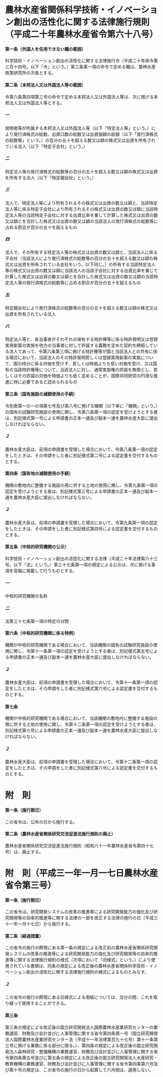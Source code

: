 # 農林水産省関係科学技術・イノベーション創出の活性化に関する法律施行規則（平成二十年農林水産省令第六十八号）
#### 第一条（外国人を任用できない職の範囲）
科学技術・イノベーション創出の活性化に関する法律施行令（平成二十年政令第三百十四号。以下「令」という。）第三条第一項の命令で定める職は、農林水産政策研究所の次長とする。
#### 第二条（本邦法人又は外国法人等の範囲）
令第六条第四項第三号の命令で定める本邦法人又は外国法人等は、次に掲げる本邦法人又は外国法人等とする。
##### 一
発明者等が所属する本邦法人又は外国法人等（以下「特定法人等」という。）により発行済株式の総数、出資口数の総数又は出資価額の総額（以下「発行済株式の総数等」という。）の百分の五十を超える数又は額の株式又は出資を所有されている法人（以下「特定子会社」という。）
##### 二
特定法人等の発行済株式の総数等の百分の五十を超える数又は額の株式又は出資を所有する法人（以下「特定親会社」という。）
##### 三
法人で、特定法人等により所有されるその株式又は出資の数又は額と、当該特定法人等に係る特定子会社により所有されるその株式又は出資の数又は額に当該特定法人等の当該特定子会社に対する出資比率を乗じて計算した株式又は出資の数又は額とを合計した株式又は出資の数又は額の当該法人の発行済株式の総数等に占める割合が百分の五十を超えるもの
##### 四
法人で、その所有する特定法人等の株式又は出資の数又は額と、当該法人に係る子会社（当該法人により発行済株式の総数等の百分の五十を超える数又は額の株式又は出資を所有されている会社をいう。以下同じ。）の所有する当該特定法人等の株式又は出資の数又は額に当該法人の当該子会社に対する出資比率を乗じて計算した株式又は出資の数又は額とを合計した株式又は出資の数又は額の当該特定法人等の発行済株式の総数等に占める割合が百分の五十を超えるもの
##### 五
特定親会社により発行済株式の総数等の百分の五十を超える数又は額の株式又は出資を所有されている法人
##### 六
特定法人等と、各当事者がそれぞれの保有する特許権等に係る特許発明又は登録実用新案の実施を他方の当事者に対して許諾する義務を定めた契約を締結している法人であって、令第六条第三項に掲げる特許権等が国と当該法人との共有に係る場合において、当該法人のその特許発明若しくは登録実用新案の実施について、国の持分に係る対価を受けず、若しくは時価よりも低い対価を受け、又は国有の当該特許権等について、当該法人に対し、通常実施権の許諾を無償とし、若しくはその許諾の対価を時価よりも低く定めることが、国際共同研究の円滑な推進に特に必要であると認められるもの
#### 第三条（国有施設の減額使用の手続）
令別表第一の一の項第七号及び第八号に掲げる機関（以下単に「機関」という。）の国有の試験研究施設の使用に関し、令第八条第一項の認定を受けようとする者は、別記様式第一号による申請書の正本一通及び副本一通を農林水産大臣に提出しなければならない。
##### ２
農林水産大臣は、前項の申請書を受理した場合において、令第八条第一項の認定をしたときは、その申請をした者に別記様式第二号による認定書を交付するものとする。
#### 第四条（国有地の減額使用の手続）
機関の敷地内に整備する施設の用に供する土地の使用に関し、令第九条第一項の認定を受けようとする者は、別記様式第三号による申請書の正本一通及び副本一通を農林水産大臣に提出しなければならない。
##### ２
農林水産大臣は、前項の申請書を受理した場合において、令第九条第一項の認定をしたときは、その申請をした者に別記様式第四号による認定書を交付するものとする。
#### 第五条（中核的研究機関の公示）
科学技術・イノベーション創出の活性化に関する法律（平成二十年法律第六十三号。以下「法」という。）第三十七条第一項の規定による公示は、次に掲げる事項を官報に掲載して行うものとする。
##### 一
中核的研究機関の名称
##### 二
法第三十七条第一項の特定の分野
#### 第六条（中核的研究機関に係る特例）
機関が中核的研究機関である場合において、当該機関の国有の試験研究施設の使用に関し、令第十一条第一項の認定を受けようとする者は、別記様式第五号による申請書の正本一通及び副本一通を農林水産大臣に提出しなければならない。
##### ２
農林水産大臣は、前項の申請書を受理した場合において、令第十一条第一項の認定をしたときは、その申請をした者に別記様式第六号による認定書を交付するものとする。
#### 第七条
機関が中核的研究機関である場合において、当該機関の敷地内に整備する施設の用に供する土地の使用に関し、令第十二条第一項の認定を受けようとする者は、別記様式第七号による申請書の正本一通及び副本一通を農林水産大臣に提出しなければならない。
##### ２
農林水産大臣は、前項の申請書を受理した場合において、令第十二条第一項の認定をしたときは、その申請をした者に別記様式第八号による認定書を交付するものとする。
# 附　則
#### 第一条（施行期日）
この省令は、公布の日から施行する。
#### 第二条（農林水産省関係研究交流促進法施行規則の廃止）
農林水産省関係研究交流促進法施行規則（昭和六十一年農林水産省令第四十七号）は、廃止する。
# 附　則（平成三一年一月一七日農林水産省令第三号）
#### 第一条（施行期日）
この省令は、研究開発システムの改革の推進等による研究開発能力の強化及び研究開発等の効率的推進等に関する法律の一部を改正する法律の施行の日（平成三十一年一月十七日）から施行する。
#### 第二条（経過措置）
この省令の施行の際現にある第一条の規定による改正前の農林水産省関係研究開発システムの改革の推進等による研究開発能力の強化及び研究開発等の効率的推進等に関する法律施行規則の様式（次項において「旧様式」という。）により使用されている書類は、同条の規定による改正後の農林水産省関係科学技術・イノベーション創出の活性化に関する法律施行規則の様式によるものとみなす。
##### ２
この省令の施行の際現にある旧様式による用紙については、当分の間、これを取り繕って使用することができる。
#### 第三条
第三条の規定による改正後の国立研究開発法人国際農林水産業研究センターの業務運営、財務及び会計並びに人事管理に関する省令第四条第一号（国立研究開発法人国際農林水産業研究センター法（平成十一年法律第百九十七号）第十一条第三号に掲げる業務に係る部分に限る。）、第四条の規定による改正後の国立研究開発法人森林研究・整備機構の業務運営、財務及び会計並びに人事管理に関する省令第四条第五号並びに第五条の規定による改正後の国立研究開発法人水産研究・教育機構の業務運営、財務及び会計並びに人事管理に関する省令第四条第六号及び第十号の規定は、この省令の施行の日から起算して六月間は、適用しない。
